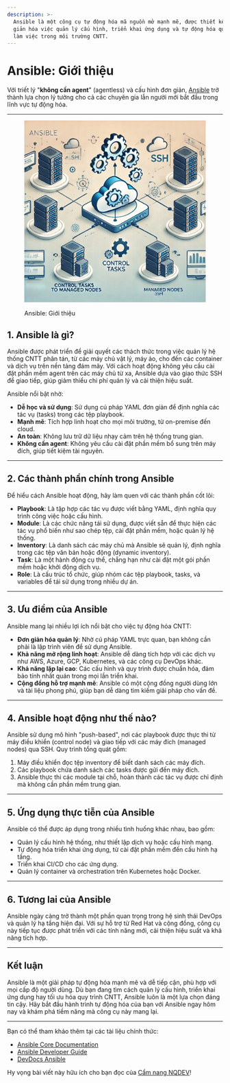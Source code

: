 ```yaml
---
description: >-
  Ansible là một công cụ tự động hóa mã nguồn mở mạnh mẽ, được thiết kế để đơn
  giản hóa việc quản lý cấu hình, triển khai ứng dụng và tự động hóa quy trình
  làm việc trong môi trường CNTT.
---
```


# Ansible: Giới thiệu

Với triết lý "**không cần agent**" (agentless) và cấu hình đơn giản, [Ansible](./) trở thành lựa chọn lý tưởng cho cả các chuyên gia lẫn người mới bắt đầu trong lĩnh vực tự động hóa.

***

<figure><img src="https://raw.githubusercontent.com/nguyenquy0710/repo-datafiles/refs/heads/main/gitbook/blogs/cong-nghe/ansible-gioi-thieu.webp" alt="" width="563"><figcaption><p>Ansible: Giới thiệu</p></figcaption></figure>

## 1. **Ansible là gì?**

Ansible được phát triển để giải quyết các thách thức trong việc quản lý hệ thống CNTT phân tán, từ các máy chủ vật lý, máy ảo, cho đến các container và dịch vụ trên nền tảng đám mây. Với cách hoạt động không yêu cầu cài đặt phần mềm agent trên các máy chủ từ xa, Ansible dựa vào giao thức SSH để giao tiếp, giúp giảm thiểu chi phí quản lý và cải thiện hiệu suất.

Ansible nổi bật nhờ:

* **Dễ học và sử dụng**: Sử dụng cú pháp YAML đơn giản để định nghĩa các tác vụ (tasks) trong các tệp playbook.
* **Mạnh mẽ**: Tích hợp linh hoạt cho mọi môi trường, từ on-premise đến cloud.
* **An toàn**: Không lưu trữ dữ liệu nhạy cảm trên hệ thống trung gian.
* **Không cần agent**: Không yêu cầu cài đặt phần mềm bổ sung trên máy đích, giúp tiết kiệm tài nguyên.

***

## 2. **Các thành phần chính trong Ansible**

Để hiểu cách Ansible hoạt động, hãy làm quen với các thành phần cốt lõi:

* **Playbook**: Là tập hợp các tác vụ được viết bằng YAML, định nghĩa quy trình công việc hoặc cấu hình.
* **Module**: Là các chức năng tái sử dụng, được viết sẵn để thực hiện các tác vụ phổ biến như sao chép tệp, cài đặt phần mềm, hoặc quản lý hệ thống.
* **Inventory**: Là danh sách các máy chủ mà Ansible sẽ quản lý, định nghĩa trong các tệp văn bản hoặc động (dynamic inventory).
* **Task**: Là một hành động cụ thể, chẳng hạn như cài đặt một gói phần mềm hoặc khởi động dịch vụ.
* **Role**: Là cấu trúc tổ chức, giúp nhóm các tệp playbook, tasks, và variables để tái sử dụng trong nhiều dự án.

***

## 3. **Ưu điểm của Ansible**

Ansible mang lại nhiều lợi ích nổi bật cho việc tự động hóa CNTT:

* **Đơn giản hóa quản lý**: Nhờ cú pháp YAML trực quan, bạn không cần phải là lập trình viên để sử dụng Ansible.
* **Khả năng mở rộng linh hoạt**: Ansible dễ dàng tích hợp với các dịch vụ như AWS, Azure, GCP, Kubernetes, và các công cụ DevOps khác.
* **Khả năng lặp lại cao**: Các cấu hình và quy trình được chuẩn hóa, đảm bảo tính nhất quán trong mọi lần triển khai.
* **Cộng đồng hỗ trợ mạnh mẽ**: Ansible có một cộng đồng người dùng lớn và tài liệu phong phú, giúp bạn dễ dàng tìm kiếm giải pháp cho vấn đề.

***

## 4. **Ansible hoạt động như thế nào?**

Ansible sử dụng mô hình "push-based", nơi các playbook được thực thi từ máy điều khiển (control node) và giao tiếp với các máy đích (managed nodes) qua SSH. Quy trình tổng quát gồm:

1. Máy điều khiển đọc tệp inventory để biết danh sách các máy đích.
2. Các playbook chứa danh sách các tasks được gửi đến máy đích.
3. Ansible thực thi các module tại chỗ, hoàn thành các tác vụ được chỉ định mà không cần phần mềm trung gian.

***

## 5. **Ứng dụng thực tiễn của Ansible**

Ansible có thể được áp dụng trong nhiều tình huống khác nhau, bao gồm:

* Quản lý cấu hình hệ thống, như thiết lập dịch vụ hoặc cấu hình mạng.
* Tự động hóa triển khai ứng dụng, từ cài đặt phần mềm đến cấu hình hạ tầng.
* Triển khai CI/CD cho các ứng dụng.
* Quản lý container và orchestration trên Kubernetes hoặc Docker.

***

## 6. **Tương lai của Ansible**

Ansible ngày càng trở thành một phần quan trọng trong hệ sinh thái DevOps và quản lý hạ tầng hiện đại. Với sự hỗ trợ từ Red Hat và cộng đồng, công cụ này tiếp tục được phát triển với các tính năng mới, cải thiện hiệu suất và khả năng tích hợp.

***

## Kết luận

Ansible là một giải pháp tự động hóa mạnh mẽ và dễ tiếp cận, phù hợp với mọi cấp độ người dùng. Dù bạn đang tìm cách quản lý cấu hình, triển khai ứng dụng hay tối ưu hóa quy trình CNTT, Ansible luôn là một lựa chọn đáng tin cậy. Hãy bắt đầu hành trình tự động hóa của bạn với Ansible ngay hôm nay và khám phá tiềm năng mà công cụ này mang lại.

***



Bạn có thể tham khảo thêm tại các tài liệu chính thức:

* [Ansible Core Documentation](https://docs.ansible.com/core.html)
* [Ansible Developer Guide](https://docs.ansible.com/developers.html)
* [DevDocs Ansible](https://devdocs.io/ansible/)

Hy vọng bài viết này hữu ích cho bạn đọc của [Cẩm nang NQDEV](../../)!

